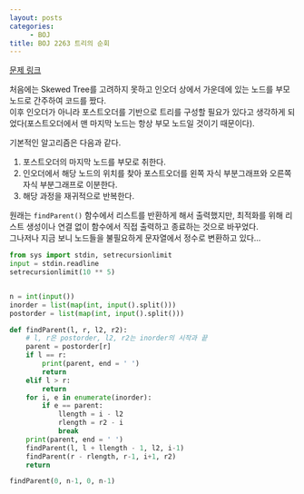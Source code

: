 ```yaml
---
layout: posts
categories:
     - BOJ
title: BOJ 2263 트리의 순회
---
```


[문제 링크](https://www.acmicpc.net/problem/2263)

처음에는 Skewed Tree를 고려하지 못하고 인오더 상에서 가운데에 있는 노드를 부모 노드로 간주하여 코드를 짰다.  
이후 인오더가 아니라 포스트오더를 기반으로 트리를 구성할 필요가 있다고 생각하게 되었다(포스트오더에서 맨 마지막 노드는 항상 부모 노드일 것이기 때문이다).  

기본적인 알고리즘은 다음과 같다.  
1. 포스트오더의 마지막 노드를 부모로 취한다.
2. 인오더에서 해당 노드의 위치를 찾아 포스트오더를 왼쪽 자식 부분그래프와 오른쪽 자식 부분그래프로 이분한다.
3. 해당 과정을 재귀적으로 반복한다.

원래는 `findParent()` 함수에서 리스트를 반환하게 해서 출력했지만, 최적화를 위해 리스트 생성이나 연결 없이 함수에서 직접 출력하고 종료하는 것으로 바꾸었다.  
그나저나 지금 보니 노드들을 불필요하게 문자열에서 정수로 변환하고 있다...

```python
from sys import stdin, setrecursionlimit
input = stdin.readline
setrecursionlimit(10 ** 5)


n = int(input())
inorder = list(map(int, input().split()))
postorder = list(map(int, input().split()))

def findParent(l, r, l2, r2):
    # l, r은 postorder, l2, r2는 inorder의 시작과 끝
    parent = postorder[r]
    if l == r:
        print(parent, end = ' ')
        return
    elif l > r:
        return
    for i, e in enumerate(inorder):
        if e == parent:
            llength = i - l2
            rlength = r2 - i
            break
    print(parent, end = ' ')
    findParent(l, l + llength - 1, l2, i-1)
    findParent(r - rlength, r-1, i+1, r2)
    return

findParent(0, n-1, 0, n-1)
```
